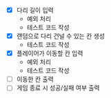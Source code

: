 - [x] 다리 길이 입력
  - 예외 처리
  - 테스트 코드 작성
- [x] 랜덤으로 다리 건널 수 있는 칸 생성
  - 테스트 코드 작성
- [x] 플레이어가 이동할 칸 입력
  - 예외 처리
  - 테스트 코드 작성
- [ ] 이동한 칸 출력
- [ ] 게임 종료 시 성공/실패 여부 출력